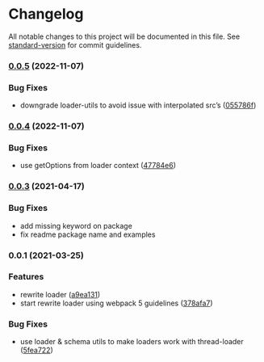 # Changelog

All notable changes to this project will be documented in this file. See [standard-version](https://github.com/conventional-changelog/standard-version) for commit guidelines.

### [0.0.5](https://github.com/marcalexiei/ractive-html-loader/compare/v0.0.4...v0.0.5) (2022-11-07)


### Bug Fixes

* downgrade loader-utils to avoid issue with interpolated src’s ([055786f](https://github.com/marcalexiei/ractive-html-loader/commit/055786f7762467ff50412b7c71ce0cc2f57c7397))

### [0.0.4](https://github.com/marcalexiei/ractive-html-loader/compare/v0.0.1...v0.0.4) (2022-11-07)


### Bug Fixes

* use getOptions from loader context ([47784e6](https://github.com/marcalexiei/ractive-html-loader/commit/47784e6aa6673dcc77331c5dd560472557df85ca))

### [0.0.3](https://github.com/marcalexiei/ractive-html-loader/compare/v0.0.1...v0.0.3) (2021-04-17)


### Bug Fixes

* add missing keyword on package
* fix readme package name and examples

### 0.0.1 (2021-03-25)


### Features

* rewrite loader ([a9ea131](https://github.com/marcalexiei/ractive-html-loader/commit/a9ea131ebe695684f8ef0ce127bb08df38b0b2cb))
* start rewrite loader using webpack 5 guidelines ([378afa7](https://github.com/marcalexiei/ractive-html-loader/commit/378afa7c7fb5390ed8eec3606dd66049e7fc6bbd))


### Bug Fixes

* use loader & schema utils to make loaders work with thread-loader ([5fea722](https://github.com/marcalexiei/ractive-html-loader/commit/5fea722ad9cefeca0e8e81839dec733380e8aeb6))
